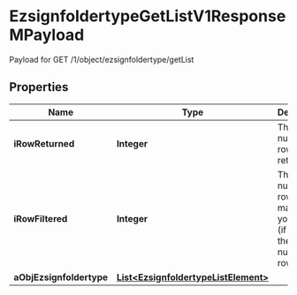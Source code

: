 

# EzsignfoldertypeGetListV1ResponseMPayload

Payload for GET /1/object/ezsignfoldertype/getList

## Properties

| Name | Type | Description | Notes |
|------------ | ------------- | ------------- | -------------|
|**iRowReturned** | **Integer** | The number of rows returned |  |
|**iRowFiltered** | **Integer** | The number of rows matching your filters (if any) or the total number of rows |  |
|**aObjEzsignfoldertype** | [**List&lt;EzsignfoldertypeListElement&gt;**](EzsignfoldertypeListElement.md) |  |  |



